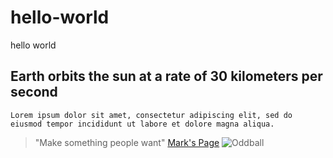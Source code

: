 # hello-world
hello world
## Earth orbits the sun at a rate of 30 kilometers per second
`Lorem ipsum dolor sit amet, consectetur adipiscing elit, sed do eiusmod tempor incididunt ut labore et dolore magna aliqua.`
> "Make something people want"
[Mark's Page](https://sites.google.com/site/markaweeks/home)
![Oddball](https://i.imgur.com/3dMEd1I.png)
